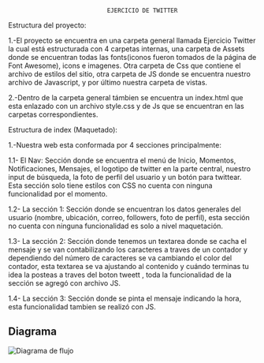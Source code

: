                                 EJERCICIO DE TWITTER

Estructura del proyecto:

1.-El proyecto se encuentra en una carpeta general llamada Ejercicio Twitter la cual está estructurada con 4 carpetas internas, una carpeta de Assets donde se encuentran todas las fonts(iconos fueron tomados de la página de Font Awesome), icons e imagenes. Otra carpeta de Css que contiene el archivo de estilos del sitio, otra carpeta de JS donde se encuentra nuestro archivo de Javascript, y por último nuestra carpeta de vistas.

2.-Dentro de la carpeta general támbien se encuentra un index.html que esta enlazado con un archivo style.css y de Js que se encuentran en las carpetas correspondientes.

Estructura de index (Maquetado):

1.-Nuestra web esta conformada por 4 secciones principalmente:

  1.1- El Nav: Sección donde se encuentra el menú de Inicio, Momentos, Notificaciones, Mensajes, el logotipo de twitter en la parte central, nuestro input de búsqueda, la foto de perfil del usuario y un botón para twittear. Esta sección solo tiene estilos con CSS no cuenta con ninguna funcionalidad por el momento.

  1.2- La sección 1: Sección donde se encuentran los datos generales del usuario (nombre, ubicación, correo, followers, foto de perfil), esta sección no cuenta con ninguna funcionalidad es solo a nivel maquetación.

  1.3- La sección 2: Sección donde tenemos un textarea donde se cacha el mensaje y se van contabilizando los caracteres a traves de un contador y dependiendo del número de caracteres se va cambiando el color del contador, esta textarea se va ajustando al contenido y cuándo terminas tu idea la posteas a traves del boton tweett , toda la funcionalidad de la sección se agregó con archivo JS.

  1.4- La sección 3: Sección donde se pinta el mensaje indicando la hora, esta funcionalidad tambien se realizó con JS.

  ## Diagrama

  ![Diagrama de flujo](https://www.lucidchart.com/publicSegments/view/41e784cd-2c9d-4070-801a-3d00ecbae622/image.jpeg)
